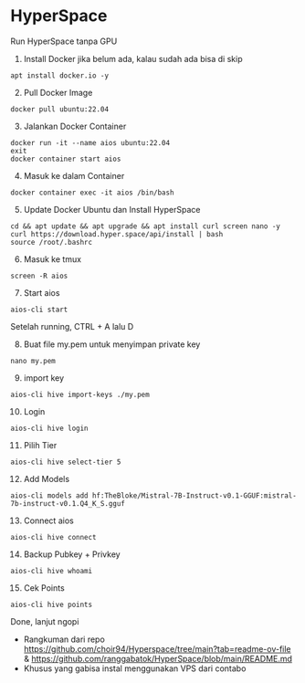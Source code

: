 # HyperSpace
Run HyperSpace tanpa GPU

1. Install Docker jika belum ada, kalau sudah ada bisa di skip
```
apt install docker.io -y
```

2. Pull Docker Image
```
docker pull ubuntu:22.04
```

3. Jalankan Docker Container
```
docker run -it --name aios ubuntu:22.04
exit
docker container start aios
```

4. Masuk ke dalam Container
```
docker container exec -it aios /bin/bash
```

5. Update Docker Ubuntu dan Install HyperSpace
```
cd && apt update && apt upgrade && apt install curl screen nano -y
curl https://download.hyper.space/api/install | bash
source /root/.bashrc
```

6. Masuk ke tmux
```
screen -R aios
```

7. Start aios
```
aios-cli start
```
Setelah running, CTRL + A lalu D

8. Buat file my.pem untuk menyimpan private key 
```
nano my.pem
```

9. import key
```
aios-cli hive import-keys ./my.pem
```

10. Login
```
aios-cli hive login
```

11. Pilih Tier
```
aios-cli hive select-tier 5
```

12. Add Models
```
aios-cli models add hf:TheBloke/Mistral-7B-Instruct-v0.1-GGUF:mistral-7b-instruct-v0.1.Q4_K_S.gguf
```

13. Connect aios
```
aios-cli hive connect
```

14. Backup Pubkey + Privkey
```
aios-cli hive whoami
```

15. Cek Points
```
aios-cli hive points
```

Done, lanjut ngopi

* Rangkuman dari repo https://github.com/choir94/Hyperspace/tree/main?tab=readme-ov-file & https://github.com/ranggabatok/HyperSpace/blob/main/README.md
* Khusus yang gabisa instal menggunakan VPS dari contabo

